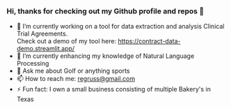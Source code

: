 ### Hi, thanks for checking out my Github profile and repos 👋

<!--
**regruss/regruss** is a ✨ _special_ ✨ repository because its `README.md` (this file) appears on your GitHub profile.

Here are some ideas to get you started:
- 👯 I’m looking to collaborate on ...
- 🤔 I’m looking for help with ...
- 😄
-->

- 🔭 I’m currently working on a tool for data extraction and analysis Clinical Trial Agreements. <br/>
            Check out a demo of my tool here: https://contract-data-demo.streamlit.app/
- 🌱 I’m currently enhancing my knowledge of Natural Language Processing
- 💬 Ask me about Golf or anything sports
- 📫 How to reach me: regruss@gmail.com
- ⚡ Fun fact: I own a small business consisting of multiple Bakery's in Texas






